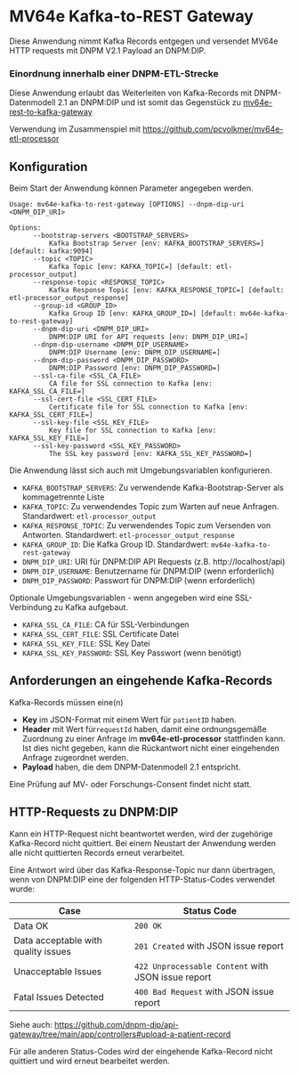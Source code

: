 # MV64e Kafka-to-REST Gateway

Diese Anwendung nimmt Kafka Records entgegen und versendet MV64e HTTP requests mit DNPM V2.1 Payload an DNPM:DIP.

### Einordnung innerhalb einer DNPM-ETL-Strecke

Diese Anwendung erlaubt das Weiterleiten von Kafka-Records mit DNPM-Datenmodell 2.1 an DNPM:DIP und ist somit das
Gegenstück zu [mv64e-rest-to-kafka-gateway](https://github.com/pcvolkmer/mv64e-rest-to-kafka-gateway)

Verwendung im Zusammenspiel mit https://github.com/pcvolkmer/mv64e-etl-processor

## Konfiguration

Beim Start der Anwendung können Parameter angegeben werden.

```
Usage: mv64e-kafka-to-rest-gateway [OPTIONS] --dnpm-dip-uri <DNPM_DIP_URI>

Options:
      --bootstrap-servers <BOOTSTRAP_SERVERS>
          Kafka Bootstrap Server [env: KAFKA_BOOTSTRAP_SERVERS=] [default: kafka:9094]
      --topic <TOPIC>
          Kafka Topic [env: KAFKA_TOPIC=] [default: etl-processor_output]
      --response-topic <RESPONSE_TOPIC>
          Kafka Response Topic [env: KAFKA_RESPONSE_TOPIC=] [default: etl-processor_output_response]
      --group-id <GROUP_ID>
          Kafka Group ID [env: KAFKA_GROUP_ID=] [default: mv64e-kafka-to-rest-gateway]
      --dnpm-dip-uri <DNPM_DIP_URI>
          DNPM:DIP URI for API requests [env: DNPM_DIP_URI=]
      --dnpm-dip-username <DNPM_DIP_USERNAME>
          DNPM:DIP Username [env: DNPM_DIP_USERNAME=]
      --dnpm-dip-password <DNPM_DIP_PASSWORD>
          DNPM:DIP Password [env: DNPM_DIP_PASSWORD=]
      --ssl-ca-file <SSL_CA_FILE>
          CA file for SSL connection to Kafka [env: KAFKA_SSL_CA_FILE=]
      --ssl-cert-file <SSL_CERT_FILE>
          Certificate file for SSL connection to Kafka [env: KAFKA_SSL_CERT_FILE=]
      --ssl-key-file <SSL_KEY_FILE>
          Key file for SSL connection to Kafka [env: KAFKA_SSL_KEY_FILE=]
      --ssl-key-password <SSL_KEY_PASSWORD>
          The SSL key password [env: KAFKA_SSL_KEY_PASSWORD=]
```

Die Anwendung lässt sich auch mit Umgebungsvariablen konfigurieren.

* `KAFKA_BOOTSTRAP_SERVERS`: Zu verwendende Kafka-Bootstrap-Server als kommagetrennte Liste
* `KAFKA_TOPIC`: Zu verwendendes Topic zum Warten auf neue Anfragen. Standardwert: `etl-processor_output`
* `KAFKA_RESPONSE_TOPIC`: Zu verwendendes Topic zum Versenden von Antworten. Standardwert:
  `etl-processor_output_response`
* `KAFKA_GROUP_ID`: Die Kafka Group ID. Standardwert: `mv64e-kafka-to-rest-gateway`
* `DNPM_DIP_URI`: URI für DNPM:DIP API Requests (z.B. http://localhost/api)
* `DNPM_DIP_USERNAME`: Benutzername für DNPM:DIP (wenn erforderlich)
* `DNPM_DIP_PASSWORD`: Passwort für DNPM:DIP (wenn erforderlich)

Optionale Umgebungsvariablen - wenn angegeben wird eine SSL-Verbindung zu Kafka aufgebaut.

* `KAFKA_SSL_CA_FILE`: CA für SSL-Verbindungen
* `KAFKA_SSL_CERT_FILE`: SSL Certificate Datei
* `KAFKA_SSL_KEY_FILE`: SSL Key Datei
* `KAFKA_SSL_KEY_PASSWORD`: SSL Key Passwort (wenn benötigt)

## Anforderungen an eingehende Kafka-Records

Kafka-Records müssen eine(n)

* **Key** im JSON-Format mit einem Wert für `patientID` haben.
* **Header** mit Wert für`requestId` haben, damit eine ordnungsgemäße Zuordnung zu einer Anfrage im
  **mv64e-etl-processor** stattfinden kann.
  Ist dies nicht gegeben, kann die Rückantwort nicht einer eingehenden Anfrage zugeordnet werden. 
* **Payload** haben, die dem DNPM-Datenmodell 2.1 entspricht.

Eine Prüfung auf MV- oder Forschungs-Consent findet nicht statt.

## HTTP-Requests zu DNPM:DIP

Kann ein HTTP-Request nicht beantwortet werden, wird der zugehörige Kafka-Record nicht quittiert.
Bei einem Neustart der Anwendung werden alle nicht quittierten Records erneut verarbeitet.

Eine Antwort wird über das Kafka-Response-Topic nur dann übertragen, wenn von DNPM:DIP eine der folgenden
HTTP-Status-Codes verwendet wurde:

| Case                                  | Status Code                                        |
|---------------------------------------|----------------------------------------------------|
| Data OK                               | `200 OK`                                           |
| Data acceptable with quality issues 	 | `201 Created` with JSON issue report               |
| Unacceptable Issues                   | `422 Unprocessable Content` with JSON issue report |
| Fatal Issues Detected                 | `400 Bad Request` with JSON issue report           |

Siehe auch: https://github.com/dnpm-dip/api-gateway/tree/main/app/controllers#upload-a-patient-record

Für alle anderen Status-Codes wird der eingehende Kafka-Record nicht quittiert und wird erneut bearbeitet werden.